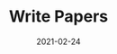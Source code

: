 ---
linktitle: ''
summary: ''
weight: 1
title: Write Papers
date: 2021-02-24
draft: false

authors:
- admin
tags: ''
categories: ''
toc: true
profile: false
reading_time: true
share: true
featured: true
comments: true
disable_comment: false
commentable: true
editable: false
---